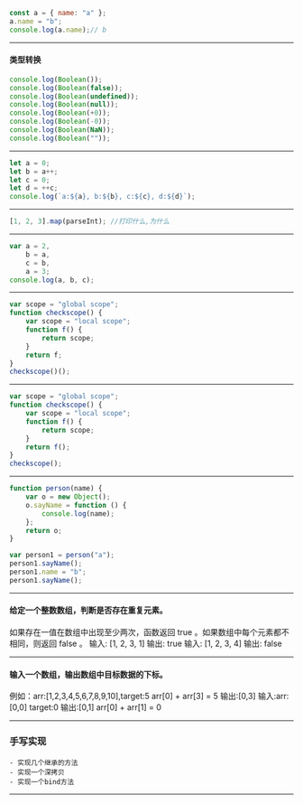```js
const a = { name: "a" };
a.name = "b";
console.log(a.name);// b
```

---

#### 类型转换

```js
console.log(Boolean());
console.log(Boolean(false));
console.log(Boolean(undefined));
console.log(Boolean(null));
console.log(Boolean(+0));
console.log(Boolean(-0));
console.log(Boolean(NaN));
console.log(Boolean(""));
```

---

```js
let a = 0;
let b = a++;
let c = 0;
let d = ++c;
console.log(`a:${a}, b:${b}, c:${c}, d:${d}`);
```

---

```js
[1, 2, 3].map(parseInt); //打印什么,为什么
```

---

```js
var a = 2,
	b = a,
	c = b,
	a = 3;
console.log(a, b, c);
```

---

```js
var scope = "global scope";
function checkscope() {
	var scope = "local scope";
	function f() {
		return scope;
	}
	return f;
}
checkscope()();
```

---

```js
var scope = "global scope";
function checkscope() {
	var scope = "local scope";
	function f() {
		return scope;
	}
	return f();
}
checkscope();
```

---

```js
function person(name) {
	var o = new Object();
	o.sayName = function () {
		console.log(name);
	};
	return o;
}

var person1 = person("a");
person1.sayName();
person1.name = "b";
person1.sayName();
```

---

#### 给定一个整数数组，判断是否存在重复元素。

如果存在一值在数组中出现至少两次，函数返回 true 。如果数组中每个元素都不相同，则返回 false 。
输入: [1, 2, 3, 1]
输出: true
输入: [1, 2, 3, 4]
输出: false

---

#### 输入一个数组，输出数组中目标数据的下标。

例如：arr:[1,2,3,4,5,6,7,8,9,10],target:5
arr[0] + arr[3] = 5
输出:[0,3]
输入:arr:[0,0] target:0
输出:[0,1]
arr[0] + arr[1] = 0

---

### 手写实现

    - 实现几个继承的方法
    - 实现一个深拷贝
    - 实现一个bind方法

---
